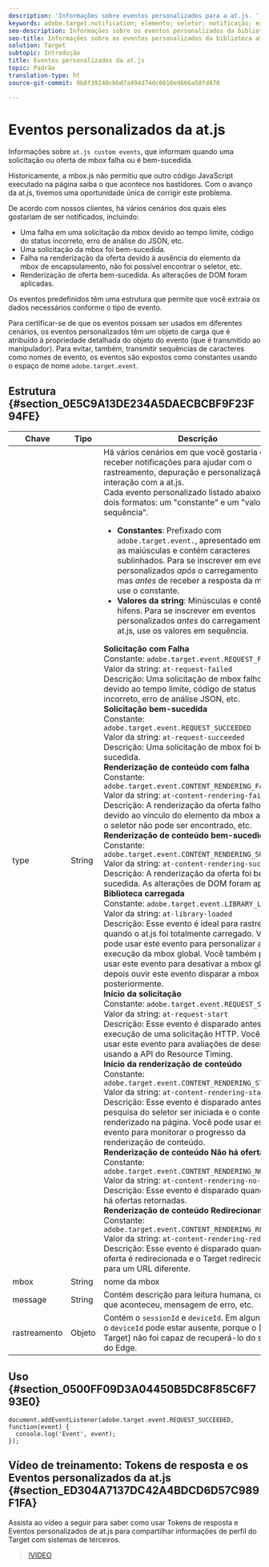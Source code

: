 ```yaml
---
description: 'Informações sobre eventos personalizados para a at.js. '
keywords: adobe.target.notification; elemento; seletor; notificação; extensão
seo-description: Informações sobre os eventos personalizados da biblioteca at.js de JavaScript do Adobe Target.
seo-title: Informações sobre os eventos personalizados da biblioteca at.js de JavaScript do Adobe Target.
solution: Target
subtopic: Introdução
title: Eventos personalizados da at.js
topic: Padrão
translation-type: ht
source-git-commit: 9b8f39240cbbd7a494d74dc0016ed666a58fd870

---
```



# Eventos personalizados da at.js

Informações sobre `at.js custom events`, que informam quando uma solicitação ou oferta de mbox falha ou é bem-sucedida.

Historicamente, a mbox.js não permitiu que outro código JavaScript executado na página saiba o que acontece nos bastidores. Com o avanço da at.js, tivemos uma oportunidade única de corrigir este problema.

De acordo com nossos clientes, há vários cenários dos quais eles gostariam de ser notificados, incluindo:

* Uma falha em uma solicitação da mbox devido ao tempo limite, código do status incorreto, erro de análise do JSON, etc.
* Uma solicitação da mbox foi bem-sucedida.
* Falha na renderização da oferta devido à ausência do elemento da mbox de encapsulamento, não foi possível encontrar o seletor, etc.
* Renderização de oferta bem-sucedida. As alterações de DOM foram aplicadas.

Os eventos predefinidos têm uma estrutura que permite que você extraia os dados necessários conforme o tipo de evento.

Para certificar-se de que os eventos possam ser usados em diferentes cenários, os eventos personalizados têm um objeto de carga que é atribuído à propriedade detalhada do objeto do evento (que é transmitido ao manipulador). Para evitar, também, transmitir sequências de caracteres como nomes de evento, os eventos são expostos como constantes usando o espaço de nome `adobe.target.event`.

## Estrutura {#section_0E5C9A13DE234A5DAECBCBF9F23F94FE}

| Chave | Tipo | Descrição |
|--- |--- |--- |
| type | String | Há vários cenários em que você gostaria de receber notificações para ajudar com o rastreamento, depuração e personalização da interação com a at.js.<br>Cada evento personalizado listado abaixo tem dois formatos: um &quot;constante&quot; e um &quot;valor em sequência&quot;.<ul><li>**Constantes**: Prefixado com `adobe.target.event.`, apresentado em todas as maiúsculas e contém caracteres sublinhados. Para se inscrever em eventos personalizados *após* o carregamento da at.js, mas *antes* de receber a resposta da mbox, use o constante.</li><li>**Valores da string**: Minúsculas e contêm hifens. Para se inscrever em eventos personalizados *antes* do carregamento da at.js, use os valores em sequência.</li></ul>**Solicitação com Falha**<br>Constante: `adobe.target.event.REQUEST_FAILED`<br>Valor da string: `at-request-failed`<br>Descrição: Uma solicitação de mbox falhou devido ao tempo limite, código de status incorreto, erro de análise JSON, etc.<br>**Solicitação bem-sucedida**<br>Constante: `adobe.target.event.REQUEST_SUCCEEDED`<br>Valor da string: `at-request-succeeded`<br>Descrição: Uma solicitação de mbox foi bem-sucedida.<br>**Renderização de conteúdo com falha**<br>Constante: `adobe.target.event.CONTENT_RENDERING_FAILED`<br>Valor da string: `at-content-rendering-failed`<br>Descrição: A renderização da oferta falhou devido ao vínculo do elemento da mbox ausente, o seletor não pode ser encontrado, etc.<br>**Renderização de conteúdo bem-sucedida**<br>Constante: `adobe.target.event.CONTENT_RENDERING_SUCCEEDED`<br>Valor da string: `at-content-rendering-succeeded`<br>Descrição: A renderização da oferta foi bem-sucedida. As alterações de DOM foram aplicadas.<br>**Biblioteca carregada**<br>Constante: `adobe.target.event.LIBRARY_LOADED`<br>Valor da string: `at-library-loaded`<br>Descrição: Esse evento é ideal para rastrear quando o at.js foi totalmente carregado. Você pode usar este evento para personalizar a execução da mbox global. Você também pode usar este evento para desativar a mbox global e depois ouvir este evento disparar a mbox global posteriormente.<br>**Início da solicitação**<br>Constante: `adobe.target.event.REQUEST_START`<br>Valor da string: `at-request-start`<br>Descrição: Esse evento é disparado antes da execução de uma solicitação HTTP. Você pode usar este evento para avaliações de desempenho usando a API do Resource Timing.<br>**Início da renderização de conteúdo**<br>Constante: `adobe.target.event.CONTENT_RENDERING_START`<br>Valor da string: `at-content-rendering-start`<br>Descrição: Esse evento é disparado antes de a pesquisa do seletor ser iniciada e o conteúdo ser renderizado na página. Você pode usar este evento para monitorar o progresso da renderização de conteúdo.<br>**Renderização de conteúdo Não há ofertas**<br>Constante: `adobe.target.event.CONTENT_RENDERING_NO_OFFERS`<br>Valor da string: `at-content-rendering-no-offers`<br>Descrição: Esse evento é disparado quando não há ofertas retornadas.<br>**Renderização de conteúdo Redirecionamento**<br>Constante: `adobe.target.event.CONTENT_RENDERING_REDIRECT`<br>Valor da string: `at-content-rendering-redirect`<br>Descrição: Esse evento é disparado quando uma oferta é redirecionada e o Target redirecionará para um URL diferente. |
| mbox | String | nome da mbox |
| message | String | Contém descrição para leitura humana, como o que aconteceu, mensagem de erro, etc. |
| rastreamento | Objeto | Contém o `sessionId` e `deviceId`. Em alguns casos, o `deviceId` pode estar ausente, porque o [!DNL Target] não foi capaz de recuperá-lo do servidor do Edge. |

## Uso {#section_0500FF09D3A04450B5DC8F85C6F793E0}

```
document.addEventListener(adobe.target.event.REQUEST_SUCCEEDED, function(event) { 
  console.log('Event', event); 
});
```

## Vídeo de treinamento: Tokens de resposta e os Eventos personalizados da at.js {#section_ED304A7137DC42A4BDCD6D57C989F1FA}

Assista ao vídeo a seguir para saber como usar Tokens de resposta e Eventos personalizados de at.js para compartilhar informações de perfil do Target com sistemas de terceiros.

>[!VIDEO](https://video.tv.adobe.com/v/23253/)